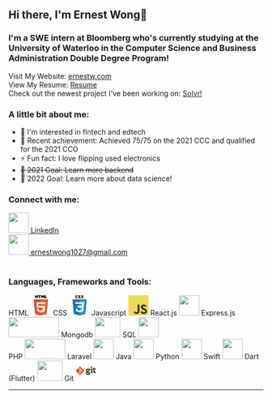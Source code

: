 ## Hi there, I'm Ernest Wong👋



### I'm a SWE intern at Bloomberg who's currently studying at the University of Waterloo in the Computer Science and Business Administration Double Degree Program!
Visit My Website: <a target="_blank" href="https://www.ernestw.com">ernestw.com</a><br/>
View My Resume: <a target="_blank" href="https://drive.google.com/file/d/1N9CBOvPlwj6LJ20IefKaglG_O7q2vW0E/view?usp=sharing">Resume</a><br/>
Check out the newest project I've been working on: <a target="_blank" href="https://www.solvrapp.com/"> Solvr! </a>

### A little bit about me:
- 🔭  I'm interested in fintech and edtech
- 🌱  Recent achievement: Achieved 75/75 on the 2021 CCC and qualified for the 2021 CCO
- ⚡  Fun fact: I love flipping used electronics
- <strike> 🥅  2021 Goal: Learn more backend</strike>
- 🥅 2022 Goal: Learn more about data science!



### Connect with me:
<a href="https://www.linkedin.com/in/ernest-wong-90b4521a7/">
<img src="https://cdn.jsdelivr.net/npm/simple-icons@v3/icons/linkedin.svg" width="40" height="40">
          LinkedIn
</a>
<br>
<a href="mailto:ernestwong1027@gmail.com">
<img src="https://cdn.jsdelivr.net/npm/simple-icons@v3/icons/gmail.svg" width="40" height="40">
          ernestwong1027@gmail.com
</a>
<br/>


<br />

### Languages, Frameworks and Tools:
HTML
<img src="https://raw.githubusercontent.com/github/explore/80688e429a7d4ef2fca1e82350fe8e3517d3494d/topics/html/html.png" width="40" height="40">
CSS
<img src="https://raw.githubusercontent.com/github/explore/80688e429a7d4ef2fca1e82350fe8e3517d3494d/topics/css/css.png" width="40" height="40">
Javascript
<img src="https://raw.githubusercontent.com/github/explore/80688e429a7d4ef2fca1e82350fe8e3517d3494d/topics/javascript/javascript.png" width="40" height="40">
React.js
<img src="https://encrypted-tbn0.gstatic.com/images?q=tbn:ANd9GcRdv3WpZrEQcWAgaWswSr96MK3rbJGvu1_NZQ&usqp=CAU" width="40" height="40">
Express.js 
<img src="https://www.edureka.co/blog/wp-content/uploads/2019/07/express-logo.png" width="100" height="40">
Mongodb 
<img src="https://images.cms.fivetran.com/mgtdf72hs0mx/6EqChQTpjHA93FltCUKXwf/066e4052c668145acb311e8d12508c3c/MongoDB.svg" width="50" height="40">
SQL 
<img src="https://cloudblogs.microsoft.com/uploads/prod/sites/32/2020/05/SQL.png" width="40" height="40">
<br>
PHP 
<img src="https://upload.wikimedia.org/wikipedia/commons/thumb/2/27/PHP-logo.svg/2560px-PHP-logo.svg.png" width="80" height="40">
Laravel 
<img src="https://upload.wikimedia.org/wikipedia/commons/thumb/9/9a/Laravel.svg/1200px-Laravel.svg.png" width="40" height="40">
Java
<img src="https://cdn.iconscout.com/icon/free/png-512/java-43-569305.png" width="40" height="40">
Python
<img src="https://cdn3.iconfinder.com/data/icons/logos-and-brands-adobe/512/267_Python-512.png" width="40" height="40">
Swift
<img src="https://cdn4.iconfinder.com/data/icons/logos-3/504/Swift-2-512.png" width="40" height="40">
Dart (Flutter)
<img src="https://logowik.com/content/uploads/images/flutter5786.jpg" width="50" height="40">
Git
<img src="https://raw.githubusercontent.com/github/explore/80688e429a7d4ef2fca1e82350fe8e3517d3494d/topics/git/git.png" width="40" height="40">


---



